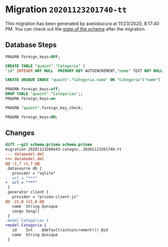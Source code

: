 # Migration `20201123201740-tt`

This migration has been generated by axelobscura at 11/23/2020, 8:17:40 PM.
You can check out the [state of the schema](./schema.prisma) after the migration.

## Database Steps

```sql
PRAGMA foreign_keys=OFF;

CREATE TABLE "quaint"."Categoria" (
"id" INTEGER NOT NULL  PRIMARY KEY AUTOINCREMENT,"name" TEXT NOT NULL  )

CREATE UNIQUE INDEX "quaint"."Categoria.name" ON "Categoria"("name")

PRAGMA foreign_keys=off;
DROP TABLE "quaint"."Categorias";;
PRAGMA foreign_keys=on

PRAGMA "quaint".foreign_key_check;

PRAGMA foreign_keys=ON;
```

## Changes

```diff
diff --git schema.prisma schema.prisma
migration 20201123200443-categos..20201123201740-tt
--- datamodel.dml
+++ datamodel.dml
@@ -1,7 +1,7 @@
 datasource db {
   provider = "sqlite"
-  url = "***"
+  url = "***"
 }
 generator client {
   provider = "prisma-client-js"
@@ -21,8 +21,8 @@
   name  String @unique
   songs Song[]
 }
-model Categorias {
+model Categoria {
   id    Int    @default(autoincrement()) @id
   name  String @unique
 }
```



